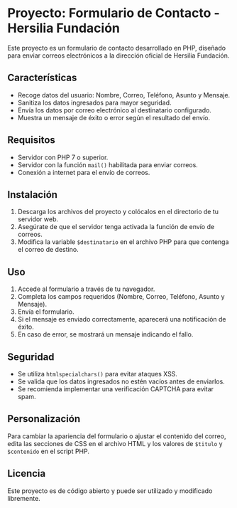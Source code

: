# Proyecto: Formulario de Contacto - Hersilia Fundación

Este proyecto es un formulario de contacto desarrollado en PHP, diseñado para enviar correos electrónicos a la dirección oficial de Hersilia Fundación.

## Características
- Recoge datos del usuario: Nombre, Correo, Teléfono, Asunto y Mensaje.
- Sanitiza los datos ingresados para mayor seguridad.
- Envía los datos por correo electrónico al destinatario configurado.
- Muestra un mensaje de éxito o error según el resultado del envío.

## Requisitos
- Servidor con PHP 7 o superior.
- Servidor con la función `mail()` habilitada para enviar correos.
- Conexión a internet para el envío de correos.

## Instalación
1. Descarga los archivos del proyecto y colócalos en el directorio de tu servidor web.
2. Asegúrate de que el servidor tenga activada la función de envío de correos.
3. Modifica la variable `$destinatario` en el archivo PHP para que contenga el correo de destino.

## Uso
1. Accede al formulario a través de tu navegador.
2. Completa los campos requeridos (Nombre, Correo, Teléfono, Asunto y Mensaje).
3. Envía el formulario.
4. Si el mensaje es enviado correctamente, aparecerá una notificación de éxito.
5. En caso de error, se mostrará un mensaje indicando el fallo.

## Seguridad
- Se utiliza `htmlspecialchars()` para evitar ataques XSS.
- Se valida que los datos ingresados no estén vacíos antes de enviarlos.
- Se recomienda implementar una verificación CAPTCHA para evitar spam.

## Personalización
Para cambiar la apariencia del formulario o ajustar el contenido del correo, edita las secciones de CSS en el archivo HTML y los valores de `$titulo` y `$contenido` en el script PHP.

## Licencia
Este proyecto es de código abierto y puede ser utilizado y modificado libremente.

